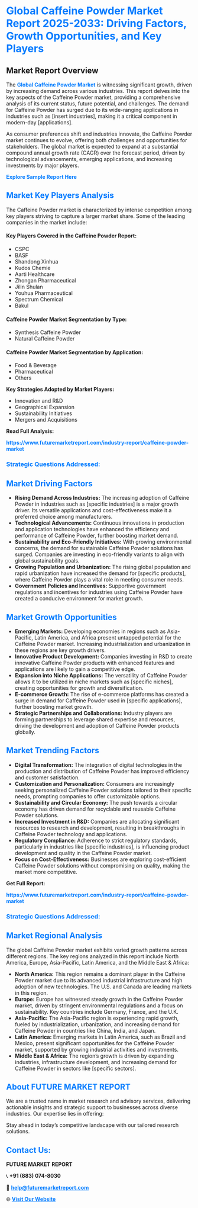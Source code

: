 <h1 style="color: #007BFF;">Global Caffeine Powder Market Report 2025-2033: Driving Factors, Growth Opportunities, and Key Players</h1>

<section id="overview">
<h2>Market Report Overview</h2>
<p>The <a href="https://www.futuremarketreport.com/industry-report/caffeine-powder-market" style="color: #007BFF; text-decoration: none;"><strong>Global Caffeine Powder Market</strong></a> is witnessing significant growth, driven by increasing demand across various industries. This report delves into the key aspects of the Caffeine Powder market, providing a comprehensive analysis of its current status, future potential, and challenges. The demand for Caffeine Powder has surged due to its wide-ranging applications in industries such as [insert industries], making it a critical component in modern-day [applications].</p>
<p>As consumer preferences shift and industries innovate, the Caffeine Powder market continues to evolve, offering both challenges and opportunities for stakeholders. The global market is expected to expand at a substantial compound annual growth rate (CAGR) over the forecast period, driven by technological advancements, emerging applications, and increasing investments by major players.</p>
</section>

<section id="overview">
<p><a href="https://www.futuremarketreport.com/request-sample/reportId=26230" style="color: #007BFF; text-decoration: none;"><strong>Explore Sample Report Here</strong></a></p>
</section>

<section id="key-players">
<h2 style="color: #007BFF;">Market Key Players Analysis</h2>
<p>The Caffeine Powder market is characterized by intense competition among key players striving to capture a larger market share. Some of the leading companies in the market include:</p>
<h4>Key Players Covered in the Caffeine Powder Report:</h4>
<ul><li>CSPC</li><li>BASF</li><li>Shandong Xinhua</li><li>Kudos Chemie</li><li>Aarti Healthcare</li><li>Zhongan Pharmaceutical</li><li>Jilin Shulan</li><li>Youhua Pharmaceutical</li><li>Spectrum Chemical</li><li>Bakul</li></ul>
<h4>Caffeine Powder Market Segmentation by Type:</h4>
<ul><li>Synthesis Caffeine Powder</li><li>Natural Caffeine Powder</li></ul>

<h4>Caffeine Powder Market Segmentation by Application:</h4>
<ul><li>Food &amp; Beverage</li><li>Pharmaceutical</li><li>Others</li></ul>
<p><strong>Key Strategies Adopted by Market Players:</strong></p>
<ul>
<li>Innovation and R&D</li>
<li>Geographical Expansion</li>
<li>Sustainability Initiatives</li>
<li>Mergers and Acquisitions</li>
</ul>
</section>

<section>
<p><strong>Read Full Analysis: </strong></p><a href="https://www.futuremarketreport.com/industry-report/caffeine-powder-market" style="color: #007BFF; text-decoration: none;"><strong>https://www.futuremarketreport.com/industry-report/caffeine-powder-market</strong></a>
<h3 style="color: #007BFF;">Strategic Questions Addressed:</h3>
</section>

<section id="driving-factors">
<h2 style="color: #007BFF;">Market Driving Factors</h2>
<ul>
<li><strong>Rising Demand Across Industries:</strong> The increasing adoption of Caffeine Powder in industries such as [specific industries] is a major growth driver. Its versatile applications and cost-effectiveness make it a preferred choice among manufacturers.</li>
<li><strong>Technological Advancements:</strong> Continuous innovations in production and application technologies have enhanced the efficiency and performance of Caffeine Powder, further boosting market demand.</li>
<li><strong>Sustainability and Eco-Friendly Initiatives:</strong> With growing environmental concerns, the demand for sustainable Caffeine Powder solutions has surged. Companies are investing in eco-friendly variants to align with global sustainability goals.</li>
<li><strong>Growing Population and Urbanization:</strong> The rising global population and rapid urbanization have increased the demand for [specific products], where Caffeine Powder plays a vital role in meeting consumer needs.</li>
<li><strong>Government Policies and Incentives:</strong> Supportive government regulations and incentives for industries using Caffeine Powder have created a conducive environment for market growth.</li>
</ul>
</section>

<section id="growth-opportunities">
<h2 style="color: #007BFF;">Market Growth Opportunities</h2>
<ul>
<li><strong>Emerging Markets:</strong> Developing economies in regions such as Asia-Pacific, Latin America, and Africa present untapped potential for the Caffeine Powder market. Increasing industrialization and urbanization in these regions are key growth drivers.</li>
<li><strong>Innovative Product Development:</strong> Companies investing in R&D to create innovative Caffeine Powder products with enhanced features and applications are likely to gain a competitive edge.</li>
<li><strong>Expansion into Niche Applications:</strong> The versatility of Caffeine Powder allows it to be utilized in niche markets such as [specific niches], creating opportunities for growth and diversification.</li>
<li><strong>E-commerce Growth:</strong> The rise of e-commerce platforms has created a surge in demand for Caffeine Powder used in [specific applications], further boosting market growth.</li>
<li><strong>Strategic Partnerships and Collaborations:</strong> Industry players are forming partnerships to leverage shared expertise and resources, driving the development and adoption of Caffeine Powder products globally.</li>
</ul>
</section>

<section id="trending-factors">
<h2 style="color: #007BFF;">Market Trending Factors</h2>
<ul>
<li><strong>Digital Transformation:</strong> The integration of digital technologies in the production and distribution of Caffeine Powder has improved efficiency and customer satisfaction.</li>
<li><strong>Customization and Personalization:</strong> Consumers are increasingly seeking personalized Caffeine Powder solutions tailored to their specific needs, prompting companies to offer customizable options.</li>
<li><strong>Sustainability and Circular Economy:</strong> The push towards a circular economy has driven demand for recyclable and reusable Caffeine Powder solutions.</li>
<li><strong>Increased Investment in R&D:</strong> Companies are allocating significant resources to research and development, resulting in breakthroughs in Caffeine Powder technology and applications.</li>
<li><strong>Regulatory Compliance:</strong> Adherence to strict regulatory standards, particularly in industries like [specific industries], is influencing product development and quality in the Caffeine Powder market.</li>
<li><strong>Focus on Cost-Effectiveness:</strong> Businesses are exploring cost-efficient Caffeine Powder solutions without compromising on quality, making the market more competitive.</li>
</ul>
</section>

<section>
<p><strong>Get Full Report: </strong></p><a href="https://www.futuremarketreport.com/industry-report/caffeine-powder-market" style="color: #007BFF; text-decoration: none;"><strong>https://www.futuremarketreport.com/industry-report/caffeine-powder-market</strong></a>
<h3 style="color: #007BFF;">Strategic Questions Addressed:</h3>
</section>


<section id="regional-analysis">
<h2 style="color: #007BFF;">Market Regional Analysis</h2>
<p>The global Caffeine Powder market exhibits varied growth patterns across different regions. The key regions analyzed in this report include North America, Europe, Asia-Pacific, Latin America, and the Middle East & Africa:</p>
<ul>
<li><strong>North America:</strong> This region remains a dominant player in the Caffeine Powder market due to its advanced industrial infrastructure and high adoption of new technologies. The U.S. and Canada are leading markets in this region.</li>
<li><strong>Europe:</strong> Europe has witnessed steady growth in the Caffeine Powder market, driven by stringent environmental regulations and a focus on sustainability. Key countries include Germany, France, and the U.K.</li>
<li><strong>Asia-Pacific:</strong> The Asia-Pacific region is experiencing rapid growth, fueled by industrialization, urbanization, and increasing demand for Caffeine Powder in countries like China, India, and Japan.</li>
<li><strong>Latin America:</strong> Emerging markets in Latin America, such as Brazil and Mexico, present significant opportunities for the Caffeine Powder market, supported by growing industrial activities and investments.</li>
<li><strong>Middle East & Africa:</strong> The region’s growth is driven by expanding industries, infrastructure development, and increasing demand for Caffeine Powder in sectors like [specific sectors].</li>
</ul>
</section>

<footer>
<h2 style="color: #007BFF;">About FUTURE MARKET REPORT</h2>
<p>We are a trusted name in market research and advisory services, delivering actionable insights and strategic support to businesses across diverse industries. Our expertise lies in offering:</p>

<p>Stay ahead in today’s competitive landscape with our tailored research solutions.</p>

<h2 style="color: #007BFF;">Contact Us:</h2>
<p><strong>FUTURE MARKET REPORT</strong></p>
<p>📞 <strong>+91 (883) 074-8030</strong></p>
<p>📧 <strong><a href="mailto:help@futuremarketreport.com" style="color: #007BFF;">help@futuremarketreport.com</a></strong></p>
<p>🌐 <strong><a href="https://www.futuremarketreport.com/" style="color: #007BFF;">Visit Our Website</a></strong></p>
</footer>